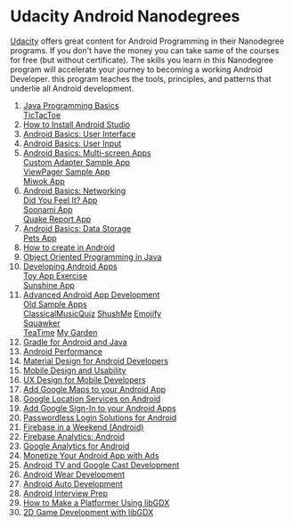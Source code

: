 # Udacity Android Nanodegrees

[Udacity](https://www.udacity.com/) offers great content for Android Programming in their 
Nanodegree programs. If you don't have the money you can take
same of the courses for free (but without certificate).
The skills you learn in this
Nanodegree program will accelerate your journey to becoming a working
Android Developer. this program teaches the tools, principles, and patterns that underlie all Android
development.

1. [Java Programming Basics](https://www.udacity.com/course/java-programming-basics--ud282)  
   [TicTacToe](https://github.com/udacity/ud282)
1. [How to Install Android Studio](https://www.udacity.com/course/how-to-install-android-studio--ud808)
1. [Android Basics: User Interface](https://www.udacity.com/course/android-basics-user-interface--ud834)
1. [Android Basics: User Input](https://www.udacity.com/course/android-basics-user-input--ud836)
1. [Android Basics: Multi-screen Apps](https://www.udacity.com/course/android-basics-multi-screen-apps--ud839)  
   [Custom Adapter Sample App](https://github.com/udacity/ud839_CustomAdapter_Example)  
   [ViewPager Sample App](https://github.com/udacity/ud839_ViewPager_Example)  
   [Miwok App](https://github.com/udacity/ud839_Miwok)
1. [Android Basics: Networking](https://www.udacity.com/course/android-basics-networking--ud843)  
   [Did You Feel It? App](https://github.com/udacity/ud843_DidYouFeelIt)  
   [Soonami App](https://github.com/udacity/ud843_Soonami)  
   [Quake Report App](https://github.com/udacity/ud843-QuakeReport)
1. [Android Basics: Data Storage](https://www.udacity.com/course/android-basics-data-storage--ud845)  
   [Pets App](https://github.com/udacity/ud845-Pets)
1. [How to create <anything> in Android](https://www.udacity.com/course/how-to-create-anything-in-android--ud802)
1. [Object Oriented Programming in Java](https://www.udacity.com/course/object-oriented-programming-in-java--ud283)
1. [Developing Android Apps](https://www.udacity.com/course/new-android-fundamentals--ud851)  
   [Toy App Exercise](https://github.com/udacity/ud851-Exercises)  
   [Sunshine App](https://github.com/udacity/ud851-Sunshine)
1. [Advanced Android App Development](https://www.udacity.com/course/advanced-android-app-development--ud855)  
   [Old Sample Apps](https://github.com/udacity/Advanced_Android_Development)  
   [ClassicalMusicQuiz](https://github.com/udacity/AdvancedAndroid_ClassicalMusicQuiz)
   [ShushMe](https://github.com/udacity/AdvancedAndroid_Shushme)
   [Emojify](https://github.com/udacity/AdvancedAndroid_Emojify)  
   [Squawker](https://github.com/udacity/AdvancedAndroid_Squawker)  
   [TeaTime](https://github.com/udacity/AdvancedAndroid_TeaTime)
   [My Garden](https://github.com/udacity/AdvancedAndroid_MyGarden)
1. [Gradle for Android and Java](https://www.udacity.com/course/gradle-for-android-and-java--ud867)
1. [Android Performance](https://www.udacity.com/course/android-performance--ud825)
1. [Material Design for Android Developers](https://www.udacity.com/course/material-design-for-android-developers--ud862)
1. [Mobile Design and Usability](https://www.udacity.com/course/mobile-design-and-usability-for-android--ud358)
1. [UX Design for Mobile Developers](https://www.udacity.com/course/ux-design-for-mobile-developers--ud849)
1. [Add Google Maps to your Android App](https://www.udacity.com/course/add-google-maps-to-your-android-app--ud876-4)
1. [Google Location Services on Android](https://www.udacity.com/course/google-location-services-on-android--ud876-1)
1. [Add Google Sign-In to your Android Apps](https://www.udacity.com/course/add-google-sign-in-to-your-android-apps--ud876-5)
1. [Passwordless Login Solutions for Android](https://www.udacity.com/course/passwordless-login-solutions-for-android--ud357)
1. [Firebase in a Weekend (Android)](https://www.udacity.com/course/firebase-in-a-weekend-by-google-android--ud0352)
1. [Firebase Analytics: Android](https://www.udacity.com/course/firebase-analytics-android--ud354)
1. [Google Analytics for Android](https://www.udacity.com/course/google-analytics-for-android--ud876-2)
1. [Monetize Your Android App with Ads](https://www.udacity.com/course/monetize-your-android-app-with-ads--ud876-3)
1. [Android TV and Google Cast Development](https://www.udacity.com/course/android-tv-and-google-cast-development--ud875B)
1. [Android Wear Development](https://www.udacity.com/course/android-wear-development--ud875A)
1. [Android Auto Development](https://www.udacity.com/course/android-auto-development--ud875C)
1. [Android Interview Prep](https://www.udacity.com/course/android-interview-prep--ud241)
1. [How to Make a Platformer Using libGDX](https://www.udacity.com/course/how-to-make-a-platformer-using-libgdx--ud406)
1. [2D Game Development with libGDX](https://www.udacity.com/course/2d-game-development-with-libgdx--ud405)

